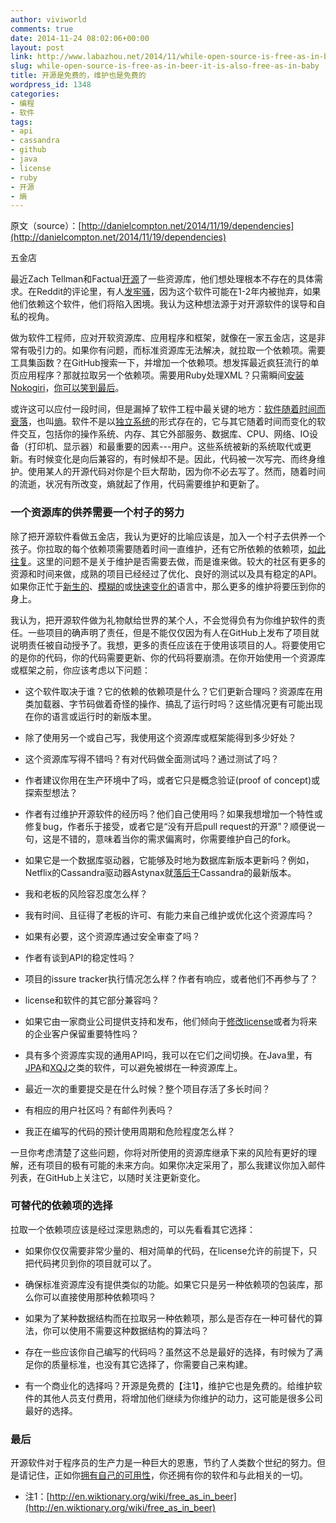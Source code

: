 ```yaml
---
author: viviworld
comments: true
date: 2014-11-24 08:02:06+00:00
layout: post
link: http://www.labazhou.net/2014/11/while-open-source-is-free-as-in-beer-it-is-also-free-as-in-baby/
slug: while-open-source-is-free-as-in-beer-it-is-also-free-as-in-baby
title: 开源是免费的，维护也是免费的
wordpress_id: 1348
categories:
- 编程
- 软件
tags:
- api
- cassandra
- github
- java
- license
- ruby
- 开源
- 熵
---
```


原文（source）：[http://danielcompton.net/2014/11/19/dependencies](http://danielcompton.net/2014/11/19/dependencies)

五金店

最近Zach Tellman和Factual[开源](http://blog.factual.com/how-factual-uses-persistent-storage-for-its-real-time-services)了一些资源库，他们想处理根本不存在的具体需求。在Reddit的评论里，有人[发牢骚](http://www.reddit.com/r/Clojure/comments/2mkx97/riffle_a_highperformance_writeonce_keyvalue/cm5v62y)，因为这个软件可能在1-2年内被抛弃，如果他们依赖这个软件，他们将陷入困境。我认为这种想法源于对开源软件的误导和自私的视角。

做为软件工程师，应对开软资源库、应用程序和框架，就像在一家五金店，这是非常有吸引力的。如果你有问题，而标准资源库无法解决，就拉取一个依赖项。需要工具集函数？在GitHub搜索一下，并增加一个依赖项。想发挥最近疯狂流行的单页应用程序？那就拉取另一个依赖项。需要用Ruby处理XML？只需瞬间[安装Nokogiri](http://www.nokogiri.org/tutorials/installing_nokogiri.html)，[你可以笑到最后](http://stackoverflow.com/questions/17914169/why-isnt-nokogiri-installing)。

或许这可以应付一段时间，但是漏掉了软件工程中最关键的地方：[软件随着时间而衰落](http://www.labazhou.net/2014/02/programming-laws-and-reality-do-we-know/)，也叫[熵](http://zh.wikipedia.org/wiki/熵)。软件不是以[独立系统](http://en.wikipedia.org/wiki/Isolated_system)的形式存在的，它与其它随着时间而变化的软件交互，包括你的操作系统、内存、其它外部服务、数据库、CPU、网络、IO设备（打印机、显示器）和最重要的因素---用户。这些系统被新的系统取代或更新。有时候变化是向后兼容的，有时候却不是。因此，代码被一次写完、而终身维护。使用某人的开源代码对你是个巨大帮助，因为你不必去写了。然而，随着时间的流逝，状况有所改变，熵就起了作用，代码需要维护和更新了。


### 一个资源库的供养需要一个村子的努力


除了把开源软件看做五金店，我认为更好的比喻应该是，加入一个村子去供养一个孩子。你拉取的每个依赖项需要随着时间一直维护，还有它所依赖的依赖项，[如此往复](http://en.wikipedia.org/wiki/Turtles_all_the_way_down)。这里的问题不是关于维护是否需要去做，而是谁来做。较大的社区有更多的资源和时间来做，成熟的项目已经经过了优化、良好的测试以及具有稳定的API。如果你正忙于[新生的](http://www.rust-lang.org/)、[模糊的](http://clojure.org/)或[快速变化的](http://www.ecmascript.org/)语言中，那么更多的维护将要压到你的身上。

我认为，把开源软件做为礼物献给世界的某个人，不会觉得负有为你维护软件的责任。一些项目的确声明了责任，但是不能仅仅因为有人在GitHub上发布了项目就说明责任被自动授予了。我想，更多的责任应该在于使用该项目的人。将要使用它的是你的代码，你的代码需要更新、你的代码将要崩溃。在你开始使用一个资源库或框架之前，你应该考虑以下问题：



	
  * 这个软件取决于谁？它的依赖的依赖项是什么？它们更新合理吗？资源库在用类加载器、字节码做着奇怪的操作、搞乱了运行时吗？这些情况更有可能出现在你的语言或运行时的新版本里。

	
  * 除了使用另一个或自己写，我使用这个资源库或框架能得到多少好处？

	
  * 这个资源库写得不错吗？有对代码做全面测试吗？通过测试了吗？

	
  * 作者建议你用在生产环境中了吗，或者它只是概念验证(proof of concept)或探索型想法？

	
  * 作者有过维护开源软件的经历吗？他们自己使用吗？如果我想增加一个特性或修复bug，作者乐于接受，或者它是“没有开启pull request的开源”？顺便说一句，这是不错的，意味着当你的需求偏离时，你需要维护自己的fork。

	
  * 如果它是一个数据库驱动器，它能够及时地为数据库新版本更新吗？例如，Netflix的Cassandra驱动器Astynax就[落后于](https://github.com/Netflix/astyanax/wiki/Cassandra-compatibility)Cassandra的最新版本。

	
  * 我和老板的风险容忍度怎么样？

	
  * 我有时间、且征得了老板的许可、有能力来自己维护或优化这个资源库吗？

	
  * 如果有必要，这个资源库通过安全审查了吗？

	
  * 作者有谈到API的稳定性吗？

	
  * 项目的issure tracker执行情况怎么样？作者有响应，或者他们不再参与了？

	
  * license和软件的其它部分兼容吗？

	
  * 如果它由一家商业公司提供支持和发布，他们倾向于[修改license](http://www.alittlemadness.com/2008/04/24/ext-discovers-step-2-of-the-slashdot-business-model/)或者为将来的企业客户保留重要特性吗？

	
  * 具有多个资源库实现的通用API吗，我可以在它们之间切换。在Java里，有[JPA](http://en.wikipedia.org/wiki/Java_Persistence_API)和[XQJ](http://en.wikipedia.org/wiki/XQuery_API_for_Java)之类的软件，可以避免被绑在一种资源库上。

	
  * 最近一次的重要提交是在什么时候？整个项目存活了多长时间？

	
  * 有相应的用户社区吗？有邮件列表吗？

	
  * 我正在编写的代码的预计使用周期和危险程度怎么样？


一旦你考虑清楚了这些问题，你将对所使用的资源库继承下来的风险有更好的理解，还有项目的极有可能的未来方向。如果你决定采用了，那么我建议你加入邮件列表，在GitHub上关注它，以随时关注更新变化。


### 可替代的依赖项的选择


拉取一个依赖项应该是经过深思熟虑的，可以先看看其它选择：



	
  * 如果你仅仅需要非常少量的、相对简单的代码，在license允许的前提下，只把代码拷贝到你的项目就可以了。

	
  * 确保标准资源库没有提供类似的功能。如果它只是另一种依赖项的包装库，那么你可以直接使用那种依赖项吗？

	
  * 如果为了某种数据结构而在拉取另一种依赖项，那么是否存在一种可替代的算法，你可以使用不需要这种数据结构的算法吗？

	
  * 存在一些应该你自己编写的代码吗？虽然这不总是最好的选择，有时候为了满足你的质量标准，也没有其它选择了，你需要自己来构建。

	
  * 有一个商业化的选择吗？开源是免费的【注1】，维护它也是免费的。给维护软件的其他人员支付费用，将增加他们继续为你维护的动力，这可能是很多公司最好的选择。




### 最后


开源软件对于程序员的生产力是一种巨大的恩惠，节约了人类数个世纪的努力。但是请记住，正如你[拥有自己的可用性](http://www.whoownsmyavailability.com/)，你还拥有你的软件和与此相关的一切。



	
  * 注1：[http://en.wiktionary.org/wiki/free_as_in_beer](http://en.wiktionary.org/wiki/free_as_in_beer)



